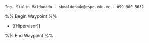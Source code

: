 	Ing. Stalin Maldonado - sbmaldonado@espe.edu.ec - 099 900 5632
%% Begin Waypoint %%
- [[Hipervisor]]

%% End Waypoint %%
